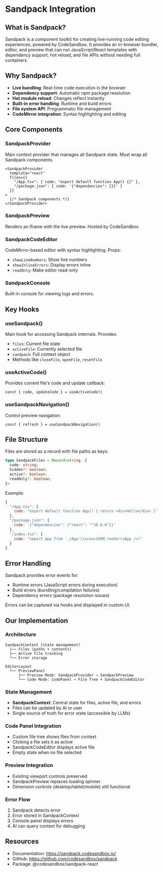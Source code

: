 # Sandpack Integration

## What is Sandpack?

Sandpack is a component toolkit for creating live-running code editing experiences, powered by CodeSandbox. It provides an in-browser bundler, editor, and preview that can run JavaScript/React templates with dependency support, hot reload, and file APIs without needing full containers.

## Why Sandpack?

- **Live bundling**: Real-time code execution in the browser
- **Dependency support**: Automatic npm package resolution
- **Hot module reload**: Changes reflect instantly
- **Built-in error handling**: Runtime and build errors
- **File system API**: Programmatic file management
- **CodeMirror integration**: Syntax highlighting and editing

## Core Components

### SandpackProvider
Main context provider that manages all Sandpack state. Must wrap all Sandpack components.

```tsx
<SandpackProvider
  template="react"
  files={{
    "/App.tsx": { code: "export default function App() {}" },
    "/package.json": { code: '{"dependencies": {}}' }
  }}
>
  {/* Sandpack components */}
</SandpackProvider>
```

### SandpackPreview
Renders an iframe with the live preview. Hosted by CodeSandbox.

### SandpackCodeEditor
CodeMirror-based editor with syntax highlighting. Props:
- `showLineNumbers`: Show line numbers
- `showInlineErrors`: Display errors inline
- `readOnly`: Make editor read-only

### SandpackConsole
Built-in console for viewing logs and errors.

## Key Hooks

### useSandpack()
Main hook for accessing Sandpack internals. Provides:
- `files`: Current file state
- `activeFile`: Currently selected file
- `sandpack`: Full context object
- Methods like `closeFile`, `openFile`, `resetFile`

### useActiveCode()
Provides current file's code and update callback:
```tsx
const { code, updateCode } = useActiveCode()
```

### useSandpackNavigation()
Control preview navigation:
```tsx
const { refresh } = useSandpackNavigation()
```

## File Structure

Files are stored as a record with file paths as keys:

```typescript
type SandpackFiles = Record<string, {
  code: string;
  hidden?: boolean;
  active?: boolean;
  readOnly?: boolean;
}>
```

Example:
```javascript
{
  "/App.tsx": {
    code: "export default function App() { return <div>Hello</div> }"
  },
  "/package.json": {
    code: '{"dependencies": {"react": "^18.0.0"}}'
  },
  "/index.tsx": {
    code: "import App from './App'\\nreactDOM.render(<App />)"
  }
}
```

## Error Handling

Sandpack provides error events for:
- Runtime errors (JavaScript errors during execution)
- Build errors (bundling/compilation failures)
- Dependency errors (package resolution issues)

Errors can be captured via hooks and displayed in custom UI.

## Our Implementation

### Architecture
```
SandpackContext (state management)
  ├── Files (paths + contents)
  ├── Active file tracking
  └── Error storage

EditorLayout
  └── PreviewPanel
      ├── Preview Mode: SandpackProvider → SandpackPreview
      └── Code Mode: CodePanel → File Tree + SandpackCodeEditor
```

### State Management
- **SandpackContext**: Central state for files, active file, and errors
- Files can be updated by AI or user
- Single source of truth for error state (accessible by LLMs)

### Code Panel Integration
- Custom file tree shows files from context
- Clicking a file sets it as active
- SandpackCodeEditor displays active file
- Empty state when no file selected

### Preview Integration
- Existing viewport controls preserved
- SandpackPreview replaces loading spinner
- Dimension controls (desktop/tablet/mobile) still functional

### Error Flow
1. Sandpack detects error
2. Error stored in SandpackContext
3. Console panel displays errors
4. AI can query context for debugging

## Resources

- Documentation: https://sandpack.codesandbox.io/
- GitHub: https://github.com/codesandbox/sandpack
- Package: @codesandbox/sandpack-react
